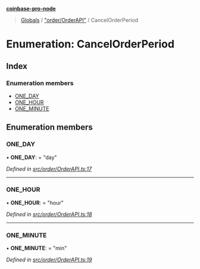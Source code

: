 **[coinbase-pro-node](../README.md)**

> [Globals](../globals.md) / ["order/OrderAPI"](../modules/_order_orderapi_.md) / CancelOrderPeriod

# Enumeration: CancelOrderPeriod

## Index

### Enumeration members

- [ONE_DAY](_order_orderapi_.cancelorderperiod.md#one_day)
- [ONE_HOUR](_order_orderapi_.cancelorderperiod.md#one_hour)
- [ONE_MINUTE](_order_orderapi_.cancelorderperiod.md#one_minute)

## Enumeration members

### ONE_DAY

• **ONE_DAY**: = "day"

_Defined in [src/order/OrderAPI.ts:17](https://github.com/bennycode/coinbase-pro-node/blob/e431220/src/order/OrderAPI.ts#L17)_

---

### ONE_HOUR

• **ONE_HOUR**: = "hour"

_Defined in [src/order/OrderAPI.ts:18](https://github.com/bennycode/coinbase-pro-node/blob/e431220/src/order/OrderAPI.ts#L18)_

---

### ONE_MINUTE

• **ONE_MINUTE**: = "min"

_Defined in [src/order/OrderAPI.ts:19](https://github.com/bennycode/coinbase-pro-node/blob/e431220/src/order/OrderAPI.ts#L19)_
